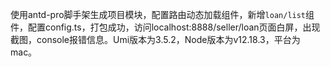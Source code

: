 使用antd-pro脚手架生成项目模块，配置路由动态加载组件，新增`loan/list`组件，配置config.ts，打包成功，访问localhost:8888/seller/loan页面白屏，出现截图，console报错信息。Umi版本为3.5.2，Node版本为v12.18.3，平台为mac。
